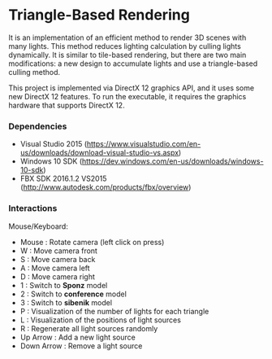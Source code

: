 # Triangle-Based Rendering
It is an implementation of an efficient method to render 3D scenes with many lights. This method reduces lighting calculation by culling lights dynamically. It is similar to tile-based rendering, but there are two main modifications: a new design to accumulate lights and use a triangle-based culling method.

This project is implemented via DirectX 12 graphics API, and it uses some new DirectX 12 features. To run the executable, it requires the graphics hardware that supports DirectX 12.
### Dependencies
* Visual Studio 2015 (https://www.visualstudio.com/en-us/downloads/download-visual-studio-vs.aspx)
* Windows 10 SDK (https://dev.windows.com/en-us/downloads/windows-10-sdk)
* FBX SDK 2016.1.2 VS2015 (http://www.autodesk.com/products/fbx/overview)
### Interactions
Mouse/Keyboard:
- Mouse : Rotate camera (left click on press)
- W : Move camera front
- S : Move camera back
- A : Move camera left
- D : Move camera right
- 1 : Switch to **Sponz** model
- 2 : Switch to **conference** model
- 3 : Switch to **sibenik** model
- P : Visualization of the number of lights for each triangle
- L : Visualization of the positions of light sources
- R : Regenerate all light sources randomly
- Up Arrow : Add a new light source
- Down Arrow : Remove a light source
